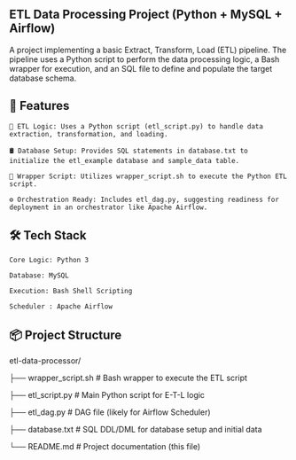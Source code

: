 ## ETL Data Processing Project (Python + MySQL + Airflow)

A project implementing a basic Extract, Transform, Load (ETL) pipeline. The pipeline uses a Python script to perform the data processing logic, a Bash wrapper for execution, and an SQL file to define and populate the target database schema.

## 🚀 Features

    🐍 ETL Logic: Uses a Python script (etl_script.py) to handle data extraction, transformation, and loading.

    🛢️ Database Setup: Provides SQL statements in database.txt to initialize the etl_example database and sample_data table.

    🐚 Wrapper Script: Utilizes wrapper_script.sh to execute the Python ETL script.

    ⚙️ Orchestration Ready: Includes etl_dag.py, suggesting readiness for deployment in an orchestrator like Apache Airflow.

## 🛠️ Tech Stack

    Core Logic: Python 3

    Database: MySQL

    Execution: Bash Shell Scripting

    Scheduler : Apache Airflow 

## 📦 Project Structure

etl-data-processor/

├── wrapper_script.sh # Bash wrapper to execute the ETL script

├── etl_script.py     # Main Python script for E-T-L logic

├── etl_dag.py        # DAG file (likely for Airflow Scheduler)

├── database.txt      # SQL DDL/DML for database setup and initial data

└── README.md         # Project documentation (this file)

